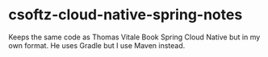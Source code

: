 # csoftz-cloud-native-spring-notes
Keeps the same code as Thomas Vitale Book Spring Cloud Native but in my own format. He uses Gradle but I use Maven instead. 
